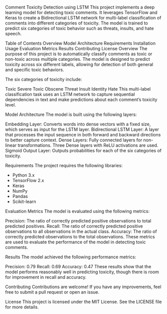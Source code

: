 Comment Toxicity Detection using LSTM
This project implements a deep learning model for detecting toxic comments. It leverages TensorFlow and Keras to create a Bidirectional LSTM network for multi-label classification of comments into different categories of toxicity. The model is trained to predict six categories of toxic behavior such as threats, insults, and hate speech.

Table of Contents
Overview
Model Architecture
Requirements
Installation
Usage
Evaluation Metrics
Results
Contributing
License
Overview
The purpose of this project is to automatically classify comments as toxic or non-toxic across multiple categories. The model is designed to predict toxicity across six different labels, allowing for detection of both general and specific toxic behaviors.

The six categories of toxicity include:

Toxic
Severe Toxic
Obscene
Threat
Insult
Identity Hate
This multi-label classification task uses an LSTM network to capture sequential dependencies in text and make predictions about each comment’s toxicity level.

Model Architecture
The model is built using the following layers:

Embedding Layer: Converts words into dense vectors with a fixed size, which serves as input for the LSTM layer.
Bidirectional LSTM Layer: A layer that processes the input sequence in both forward and backward directions to better capture context.
Dense Layers: Fully connected layers for non-linear transformations. Three Dense layers with ReLU activations are used.
Sigmoid Output Layer: Outputs probabilities for each of the six categories of toxicity.

Requirements
The project requires the following libraries:
- Python 3.x
- TensorFlow 2.x
- Keras
- NumPy
- Pandas
- Scikit-learn

Evaluation Metrics
The model is evaluated using the following metrics:

Precision: The ratio of correctly predicted positive observations to total predicted positives.
Recall: The ratio of correctly predicted positive observations to all observations in the actual class.
Accuracy: The ratio of correctly predicted observations to the total observations.
These metrics are used to evaluate the performance of the model in detecting toxic comments.

Results
The model achieved the following performance metrics:

Precision: 0.79
Recall: 0.69
Accuracy: 0.47
These results show that the model performs reasonably well in predicting toxicity, though there is room for improvement in recall and accuracy.

Contributing
Contributions are welcome! If you have any improvements, feel free to submit a pull request or open an issue.

License
This project is licensed under the MIT License. See the LICENSE file for more details.
